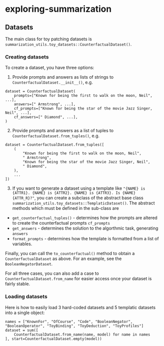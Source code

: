 # exploring-summarization

## Datasets
The main class for toy patching datasets is `summarization_utils.toy_datasets::CounterfactualDataset()`.

### Creating datasets
To create a dataset, you have three options:
1. Provide prompts and answers as lists of strings to `CounterfactualDataset.__init__()`, e.g. 
```
dataset = CounterfactualDataset(
    prompts=["Known for being the first to walk on the moon, Neil", ...],
    answers=[" Armstrong", ...],
    cf_prompts=["Known for being the star of the movie Jazz Singer, Neil", ...],
    cf_answers=[" Diamond", ...],
)
```
2. Provide prompts and answers as a list of tuples to `CounterfactualDataset.from_tuples()`, e.g.
```
dataset = CounterfactualDataset.from_tuples([
    (
        "Known for being the first to walk on the moon, Neil",
        " Armstrong",
        "Known for being the star of the movie Jazz Singer, Neil",
        " Diamond",
    ),
    ...
])
```
3. If you want to generate a dataset using a template like `"{NAME} is {ATTR1}. {NAME} is {ATTR2}. {NAME} is {ATTR3}. Is {NAME} {ATTR_R}?"`, you can create a subclass of the abstract base class `summarization_utils.toy_datasets::TemplaticDataset()`. The abstract methods which must be defined in the sub-class are 
* `get_counterfactual_tuples()` - determines how the prompts are altered to create the counterfactual prompts `cf_prompts`
* `get_answers` - determines the solution to the algorthmic task, generating `answers`
* `format_prompts` - determines how the template is formatted from a list of variables.

Finally, you can call the `to_counterfactual()` method to obtain a `CounterfactualDataset` as above. For an example, see the `BooleanNegatorDataset`.

For all three cases, you can also add a case to `CounterfactualDataset.from_name` for easier access once your dataset is fairly stable.

### Loading datasets
Here is how to easily load 3 hard-coded datasets and 5 templatic datasets into a single object:
```
names = ["KnownFor", "OfCourse", "Code", "BooleanNegator", "BooleanOperator", "ToyBinding", "ToyDeduction", "ToyProfiles"]
dataset = sum([
    CounterfactualDataset.from_name(name, model) for name in names
], start=CounterfactualDataset.empty(model))
```